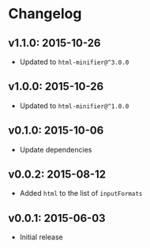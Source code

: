 # Changelog

## v1.1.0: 2015-10-26

- Updated to `html-minifier@^3.0.0`

## v1.0.0: 2015-10-26

- Updated to `html-minifier@^1.0.0`

## v0.1.0: 2015-10-06

- Update dependencies

## v0.0.2: 2015-08-12

- Added `html` to the list of `inputFormats`

## v0.0.1: 2015-06-03

- Initial release
